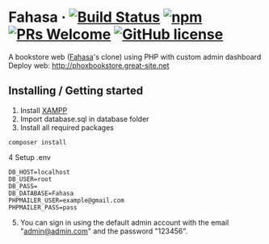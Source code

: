 # Fahasa &middot; [![Build Status](https://img.shields.io/travis/npm/npm/latest.svg?style=flat-square)](https://travis-ci.org/npm/npm) [![npm](https://img.shields.io/npm/v/npm.svg?style=flat-square)](https://www.npmjs.com/package/npm) [![PRs Welcome](https://img.shields.io/badge/PRs-welcome-brightgreen.svg?style=flat-square)](http://makeapullrequest.com) [![GitHub license](https://img.shields.io/badge/license-MIT-blue.svg?style=flat-square)](https://github.com/your/your-project/blob/master/LICENSE)

A bookstore web ([Fahasa](https://www.fahasa.com)'s clone) using PHP with custom admin dashboard
<br>
Deploy web: http://phoxbookstore.great-site.net

## Installing / Getting started
1. Install [XAMPP](https://www.apachefriends.org/download.html)
2. Import database.sql in database folder
3. Install all required packages
```
composer install
```
4 Setup .env
```shell
DB_HOST=localhost
DB_USER=root
DB_PASS=
DB_DATABASE=Fahasa
PHPMAILER_USER=example@gmail.com
PHPMAILER_PASS=pass
```
5. You can sign in using the default admin account with the email "admin@admin.com" and the password "123456".


